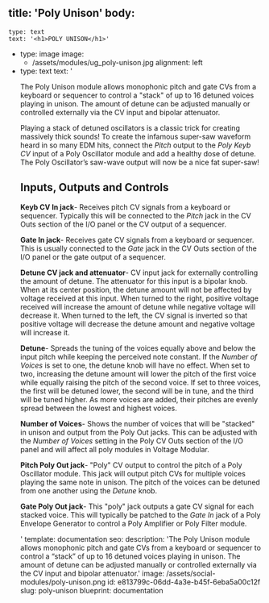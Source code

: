 title: 'Poly Unison'
body:
  -
    type: text
    text: '<h1>POLY UNISON</h1>'
  -
    type: image
    image:
      - /assets/modules/ug_poly-unison.jpg
    alignment: left
  -
    type: text
    text: '<p>The Poly Unison module allows monophonic pitch and gate CVs from a keyboard or sequencer to control a "stack" of up to 16 detuned voices playing in unison. The amount of detune can be adjusted manually or controlled externally via the CV input and bipolar attenuator.&nbsp;</p><p>Playing a stack of detuned oscillators is a classic trick for creating massively thick sounds! To create the infamous super-saw waveform heard in so many EDM hits, connect the <em>Pitch</em> output to the <em>Poly Keyb CV</em> input of a Poly Oscillator module and add a healthy dose of detune. The Poly Oscillator’s saw-wave output will now be a nice fat super-saw!&nbsp;<br></p><h2><strong>Inputs, Outputs and Controls</strong></h2><p><strong>Keyb CV In jack</strong>- Receives pitch CV signals from a keyboard or sequencer. Typically this will be connected to the <em>Pitch</em> jack in the CV Outs section of the I/O panel or the CV output of a sequencer.</p><p><strong>Gate In jack</strong>- Receives gate CV signals from a keyboard or sequencer. This is usually connected to the <em>Gate</em> jack in the CV Outs section of the I/O panel or the gate output of a sequencer.<br></p><p><strong>Detune CV jack and attenuator</strong>- CV input jack for externally controlling the amount of detune. The attenuator for this input is a bipolar knob. When at its center position, the detune amount will not be affected by voltage received at this input. When turned to the right, positive voltage received will increase the amount of detune while negative voltage will decrease it. When turned to the left, the CV signal is inverted so that positive voltage will decrease the detune amount and negative voltage will increase it.<br></p><p><strong>Detune</strong>- Spreads the tuning of the voices equally above and below the input pitch while keeping the perceived note constant. If the <em>Number of Voices </em>is set to one, the detune knob will have no effect. When set to two, increasing the detune amount will lower the pitch of the first voice while equally raising the pitch of the second voice. If set to three voices, the first will be detuned lower, the second will be in tune, and the third will be tuned higher. As more voices are added, their pitches are evenly spread between the lowest and highest voices.<br></p><p><strong>Number of Voices</strong>- Shows the number of voices that will be "stacked" in unison and output from the Poly Out jacks. This can be adjusted with the <em>Number of Voices </em>setting in the Poly CV Outs section of the I/O panel and will affect all poly modules in Voltage Modular.&nbsp;<br></p><p><strong>Pitch Poly Out jack</strong>- "Poly" CV output to control the pitch of a Poly Oscillator module. This jack will output pitch CVs for multiple voices playing the same note in unison. The pitch of the voices can be detuned from one another using the <em>Detune</em> knob.<br></p><p><strong>Gate Poly Out jack</strong>- This "poly" jack outputs a gate CV signal for each stacked voice. This will typically be patched to the <em>Gate In</em> jack of a Poly Envelope Generator to control a Poly Amplifier or Poly Filter module.<br></p>'
template: documentation
seo:
  description: 'The Poly Unison module allows monophonic pitch and gate CVs from a keyboard or sequencer to control a “stack” of up to 16 detuned voices playing in unison. The amount of detune can be adjusted manually or controlled externally via the CV input and bipolar attenuator.'
  image: /assets/social-modules/poly-unison.png
id: e813799c-06dd-4a3e-b45f-6eba5a00c12f
slug: poly-unison
blueprint: documentation
